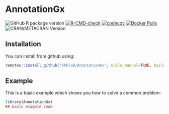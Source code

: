 
# AnnotationGx

<!-- badges: start -->
![GitHub R package version](https://img.shields.io/github/r-package/v/bhklab/AnnotationGx)
[![R-CMD-check](https://github.com/bhklab/AnnotationGx/actions/workflows/R-CMD-check.yaml/badge.svg)](https://github.com/bhklab/AnnotationGx/actions/workflows/R-CMD-check.yaml)
[![codecov](https://codecov.io/github/bhklab/AnnotationGx/graph/badge.svg?token=Nb1x0FcJoi)](https://codecov.io/github/bhklab/AnnotationGx)
[![Docker Pulls](https://img.shields.io/docker/pulls/bhklab/annotationgx-r)](https://hub.docker.com/r/bhklab/annotationgx-r)
![CRAN/METACRAN Version](https://img.shields.io/cran/v/AnnotationGx?label=CRAN%20RELEASE%20COMING%20SOON!&labelColor=red&color=red)

<!-- badges: end -->

## Installation

You can install from github using:

``` r
remotes::install_github("bhklab/AnnotationGx", build_manual=TRUE, build_vignettes=TRUE)
```



## Example

This is a basic example which shows you how to solve a common problem:

``` r
library(AnnotationGx)
## basic example code
```

